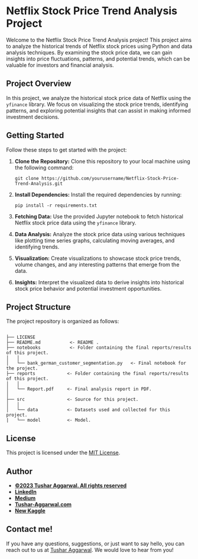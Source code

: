 # Netflix Stock Price Trend Analysis Project

Welcome to the Netflix Stock Price Trend Analysis project! This project aims to analyze the historical trends of Netflix stock prices using Python and data analysis techniques. By examining the stock price data, we can gain insights into price fluctuations, patterns, and potential trends, which can be valuable for investors and financial analysis.

## Project Overview

In this project, we analyze the historical stock price data of Netflix using the `yfinance` library. We focus on visualizing the stock price trends, identifying patterns, and exploring potential insights that can assist in making informed investment decisions.

## Getting Started

Follow these steps to get started with the project:

1. **Clone the Repository:** Clone this repository to your local machine using the following command:
   ```
   git clone https://github.com/yourusername/Netflix-Stock-Price-Trend-Analysis.git
   ```

2. **Install Dependencies:** Install the required dependencies by running:
   ```
   pip install -r requirements.txt
   ```

3. **Fetching Data:** Use the provided Jupyter notebook to fetch historical Netflix stock price data using the `yfinance` library.

4. **Data Analysis:** Analyze the stock price data using various techniques like plotting time series graphs, calculating moving averages, and identifying trends.

5. **Visualization:** Create visualizations to showcase stock price trends, volume changes, and any interesting patterns that emerge from the data.

6. **Insights:** Interpret the visualized data to derive insights into historical stock price behavior and potential investment opportunities.

## Project Structure

The project repository is organized as follows:

```

├── LICENSE
├── README.md           <- README .
├── notebooks           <- Folder containing the final reports/results of this project.
│   │
│   └── bank_german_customer_segmentation.py   <- Final notebook for the project.
├── reports            <- Folder containing the final reports/results of this project.
│   │
│   └── Report.pdf     <- Final analysis report in PDF.
│   
├── src                <- Source for this project.
│   │
│   └── data           <- Datasets used and collected for this project.
|   └── model          <- Model.

```

## License

This project is licensed under the [MIT License](LICENSE).
## Author
- <ins><b>©2023 Tushar Aggarwal. All rights reserved</b></ins>
- <b>[LinkedIn](https://www.linkedin.com/in/tusharaggarwalinseec/)</b>
- <b>[Medium](https://medium.com/@tushar_aggarwal)</b> 
- <b>[Tushar-Aggarwal.com](https://www.tushar-aggarwal.com/)</b>
- <b>[New Kaggle](https://www.kaggle.com/tagg27)</b> 

## Contact me!
If you have any questions, suggestions, or just want to say hello, you can reach out to us at [Tushar Aggarwal](mailto:info@tushar-aggarwal.com). We would love to hear from you!

